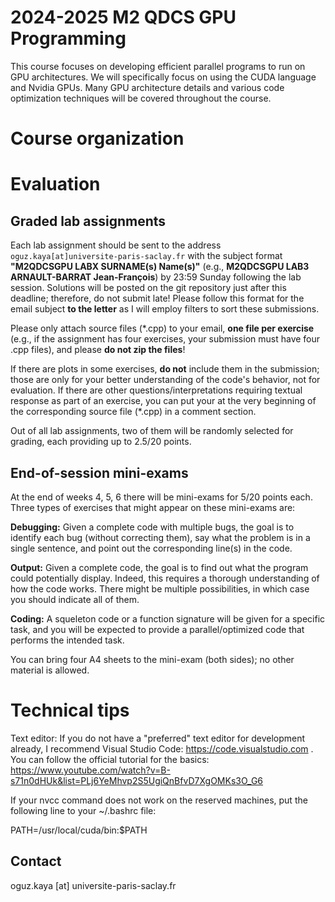 # 2024-2025 M2 QDCS GPU Programming

This course focuses on developing efficient parallel programs to run on GPU architectures. We will specifically focus on using the CUDA language and Nvidia GPUs. Many GPU architecture details and various code optimization techniques will be covered throughout the course.

# Course organization

# Evaluation

## Graded lab assignments
Each lab assignment should be sent to the address `oguz.kaya[at]universite-paris-saclay.fr` with the subject format **"M2QDCSGPU LABX SURNAME(s) Name(s)"** (e.g., **M2QDCSGPU LAB3 ARNAULT-BARRAT Jean-François**) by 23:59 Sunday following the lab session. Solutions will be posted on the git repository just after this deadline; therefore, do not submit late! Please follow this format for the email subject **to the letter** as I will employ filters to sort these submissions.

Please only attach source files (*.cpp) to your email, **one file per exercise** (e.g., if the assignment has four exercises, your submission must have four .cpp files), and please **do not zip the files**!

If there are plots in some exercises, **do not** include them in the submission; those are only for your better understanding of the code's behavior, not for evaluation. If there are other questions/interpretations requiring textual response as part of an exercise, you can put your  at the very beginning of the corresponding source file (*.cpp) in a comment section.

Out of all lab assignments, two of them will be randomly selected for grading, each providing up to 2.5/20 points.

## End-of-session mini-exams
At the end of weeks 4, 5, 6 there will be mini-exams for 5/20 points each. Three types of exercises that might appear on these mini-exams are:

**Debugging:** Given a complete code with multiple bugs, the goal is to identify each bug (without correcting them), say what the problem is in a single sentence, and point out the corresponding line(s) in the code.

**Output:** Given a complete code, the goal is to find out what the program could potentially display. Indeed, this requires a thorough understanding of how the code works. There might be multiple possibilities, in which case you should indicate all of them.

**Coding:** A squeleton code or a function signature will be given for a specific task, and you will be expected to provide a parallel/optimized code that performs the intended task.

You can bring four A4 sheets to the mini-exam (both sides); no other material is allowed.

# Technical tips

Text editor: If you do not have a "preferred" text editor for development already, I recommend Visual Studio Code: https://code.visualstudio.com . You can follow the official tutorial for the basics: https://www.youtube.com/watch?v=B-s71n0dHUk&list=PLj6YeMhvp2S5UgiQnBfvD7XgOMKs3O_G6

If your nvcc command does not work on the reserved machines, put the following line to your ~/.bashrc file:

PATH=/usr/local/cuda/bin:$PATH

## Contact
  oguz.kaya [at] universite-paris-saclay.fr
